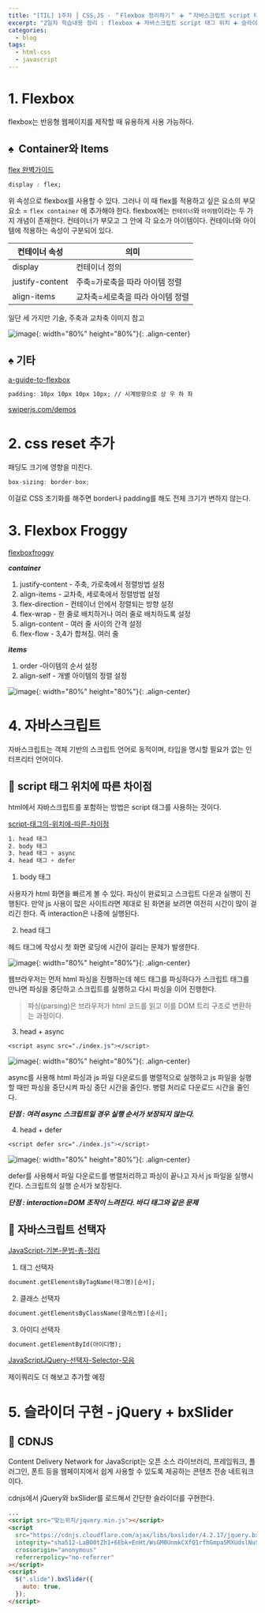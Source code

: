 ```yaml
---
title: "[TIL] 1주차 ⎮ CSS,JS - ＂Flexbox 정리하기＂ ➕ ＂자바스크립트 script 태그 위치＂ ➕ ＂슬라이더 구현＂"
excerpt: "2일차 학습내용 정리 : flexbox ➕ 자바스크립트 script 태그 위치 ➕ 슬라이더 구현"
categories:
  - blog
tags:
  - html-css
  - javascript
---
```


# 1. Flexbox

flexbox는 반응형 웹페이지를 제작할 때 유용하게 사용 가능하다.

## ♠️  Container와 Items

[flex 완벽가이드](https://www.heropy.dev/p/Ha29GI)

```css
display : flex;
```

위 속성으로 flexbox를 사용할 수 있다. 그러나 이 때 flex를 적용하고 싶은 요소의 부모 요소 = `flex container` 에 추가해야 한다. flexbox에는 `컨테이너`와 `아이템`이라는 두 가지 개념이 존재한다. 컨테이너가 부모고 그 안에 각 요소가 아이템이다. 컨테이너와 아이템에 적용하는 속성이 구분되어 있다.

| 컨테이너 속성   | 의미                             |
| --------------- | -------------------------------- |
| display         | 컨테이너 정의                    |
| justify-content | 주축=가로축을 따라 아이템 정렬   |
| align-items     | 교차축=세로축을 따라 아이템 정렬 |

일단 세 가지만 기술, 주축과 교차축 이미지 참고

![image](https://github.com/user-attachments/assets/7efb3880-5db4-4915-9314-db114cc49148){: width="80%" height="80%"}{: .align-center}

## ♠️ 기타

[a-guide-to-flexbox](https://css-tricks.com/snippets/css/a-guide-to-flexbox/)

```html
padding: 10px 10px 10px 10px; // 시계방향으로 상 우 하 좌
```

[swiperjs.com/demos](https://swiperjs.com/demos)

# 2. css reset 추가

패딩도 크기에 영향을 미친다.

```jsx
box-sizing: border-box;
```

이걸로 CSS 초기화를 해주면 border나 padding를 해도 전체 크기가 변하지 않는다.

# 3. Flexbox Froggy

[flexboxfroggy](https://flexboxfroggy.com/#ko)

***container***

1. justify-content - 주축, 가로축에서 정렬방법 설정
2. align-items - 교차축, 세로축에서 정렬방법 설정
3. flex-direction - 컨테이너 안에서 정렬되는 방향 설정
4. flex-wrap - 한 줄로 배치하거나 여러 줄로 배치하도록 설정
5. align-content - 여러 줄 사이의 간격 설정
6. flex-flow - 3,4가 합쳐짐. 여러 줄

***items***

1. order -아이템의 순서 설정
2. align-self - 개별 아이템의 정렬 설정

![image](https://github.com/user-attachments/assets/3a0090f2-81da-4add-b92f-e9f861e0740f){: width="80%" height="80%"}{: .align-center}

# 4. 자바스크립트

자바스크립트는 객체 기반의 스크립트 언어로 동적이며, 타입을 명시할 필요가 없는 인터프리터 언어이다. 

## 🔆 script 태그 위치에 따른 차이점

html에서 자바스크립트를 포함하는 방법은 script 태그를 사용하는 것이다. 

[script-태그의-위치에-따른-차이점](https://velog.io/@lifefm_j/script-%ED%83%9C%EA%B7%B8%EC%9D%98-%EC%9C%84%EC%B9%98%EC%97%90-%EB%94%B0%EB%A5%B8-%EC%B0%A8%EC%9D%B4%EC%A0%90)

```css
1. head 태그
2. body 태그
3. head 태그 + async
4. head 태그 + defer
```

1) body 태그

사용자가 html 화면을 빠르게 볼 수 있다. 파싱이 완료되고 스크립트 다운과 실행이 진행된다. 만약 js 사용이 많은 사이트라면 제대로 된 화면을 보려면 여전히 시간이 많이 걸리긴 한다. 즉 interaction은 나중에 실행된다.

2) head 태그

헤드 태그에 작성시 첫 화면 로딩에 시간이 걸리는 문제가 발생한다. 

![image](https://github.com/user-attachments/assets/6e35c44e-2284-4cae-8b2f-ba2afd873a2c){: width="80%" height="80%"}{: .align-center}

웹브라우저는 먼저 html 파싱을 진행하는데 헤드 태그를 파싱하다가 스크립트 태그를 만나면 파싱을 중단하고 스크립트를 실행하고 다시 파싱을 이어 진행한다.

> 파싱(parsing)은 브라우저가 html 코드를 읽고 이를 DOM 트리 구조로 변환하는 과정이다.
> 

3) head + async

```css
<script async src="./index.js"></script>
```

![image](https://github.com/user-attachments/assets/46c47cc9-10c7-4fc7-a750-a1c8960c5ffd){: width="80%" height="80%"}{: .align-center}

async를 사용해 html 파싱과 js 파일 다운로드를 병렬적으로 실행하고 js 파일을 실행할 때만 파싱을 중단시켜 파싱 중단 시간을 줄인다. 병렬 처리로 다운로드 시간을 줄인다.

***단점 : 여러 async 스크립트일 경우 실행 순서가 보장되지 않는다.***

4) head + defer

```css
<script defer src="./index.js"></script>
```

![image](https://github.com/user-attachments/assets/64ddd557-0177-4b87-901a-94a898261eb9){: width="80%" height="80%"}{: .align-center}

defer를 사용해서 파일 다운로드를 병렬처리하고 파싱이 끝나고 자서 js 파일을 실행시킨다. 스크립트의 실행 순서가 보장된다.

***단점 : interaction=DOM 조작이 느려진다. 바디 태그와 같은  문제***

## 🔆 자바스크립트 선택자

[JavaScript-기본-문법-총-정리](https://velog.io/@chyori/JavaScript-%EA%B8%B0%EB%B3%B8-%EB%AC%B8%EB%B2%95-%EC%B4%9D-%EC%A0%95%EB%A6%AC)

1) 태그 선택자

```html
document.getElementsByTagName(태그명)[순서];
```

2) 클래스 선택자

```html
document.getElementsByClassName(클래스명)[순서];
```

3) 아이디 선택자

```html
document.getElementById(아이디명);
```

[JavaScriptJQuery-선택자-Selector-모음](https://lcs1245.tistory.com/entry/JavaScriptJQuery-%EC%84%A0%ED%83%9D%EC%9E%90-Selector-%EB%AA%A8%EC%9D%8C)

제이쿼리도 더 해보고 추가할 예정

# 5. 슬라이더 구현 - jQuery + bxSlider

## 🎲 CDNJS

Content Delivery Network for JavaScript는 오픈 소스 라이브러리, 프레임워크, 플러그인, 폰트 등을 웹페이지에서 쉽게 사용할 수 있도록 제공하는 콘텐츠 전송 네트워크이다.

cdnjs에서 jQuery와 bxSlider를 로드해서 간단한 슬라이더를 구현한다.

```html
...
<script src="맞는위치/jquery.min.js"></script>
<script
  src="https://cdnjs.cloudflare.com/ajax/libs/bxslider/4.2.17/jquery.bxslider.min.js"
  integrity="sha512-LaBO0tZh1+6Ebk+EnHt/WsGM0UnmkCXfQ1rfhGmpa5MXUdslNuSSELBRcteHKz4k4ny+Op10Ax2fPoTNq+VcUg=="
  crossorigin="anonymous"
  referrerpolicy="no-referrer"
></script>
<script>
  $(".slide").bxSlider({
    auto: true,
  });
</script>
```